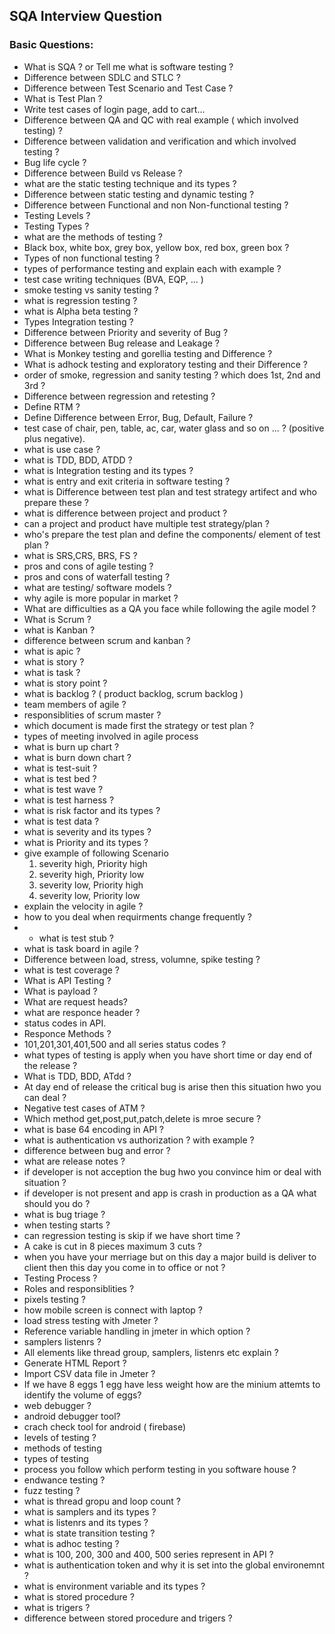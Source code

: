 ## SQA Interview Question

### Basic Questions:
- What is SQA ? or Tell me what is software testing ?
- Difference between SDLC and STLC ?
- Difference between Test Scenario and Test Case ?
- What is Test Plan ?
- Write test cases of login page, add to cart...
- Difference between QA and QC with real example ( which involved testing) ?
- Difference between validation and verification and which involved testing ?
- Bug life cycle ?
- Difference between Build vs Release ?
- what are the static testing technique and its types ?
- Difference between static testing and dynamic testing ?
- Difference between Functional and non Non-functional testing ?
- Testing Levels ?
- Testing Types ?
- what are the methods of testing ? 
- Black box, white box, grey box, yellow box, red box, green box ?
- Types of non functional testing ?
- types of performance testing and explain each with example ?
- test case writing techniques (BVA, EQP, ... )
- smoke testing  vs sanity testing ?
- what is regression testing ?
- what is Alpha beta testing ?
- Types Integration testing ?
- Difference between  Priority and severity of Bug ?
- Difference between Bug release and Leakage ?
- What is Monkey testing and gorellia testing and Difference ?
- What is adhock testing and exploratory testing and their Difference ?
- order  of smoke, regression and sanity testing ? which does 1st, 2nd and 3rd ?
- Difference between regression and retesting ?
- Define RTM ?
- Define Difference between Error, Bug, Default, Failure ?
- test case of chair, pen, table, ac, car, water glass and so on ... ? (positive plus negative).
- what is use case ?
- what is TDD, BDD, ATDD ?
- what is Integration testing and its types ?
- what is entry and exit criteria in software testing ?
- what is Difference between test plan and test strategy artifect and who prepare these ?
- what is difference between project and product ?
- can a project and product have multiple test strategy/plan ?
- who's prepare the test plan and define the components/ element of test plan ?
- what is SRS,CRS, BRS, FS ?
- pros and cons of agile testing ?
- pros and cons of waterfall testing ?
- what are testing/ software models ? 
- why agile is more popular in market ?
- What are difficulties as a QA you face while following the agile model ?
- What is Scrum ?
- what is Kanban ?
- difference between scrum and kanban ?
- what is apic ?
- what is story ?
- what is task ?
- what is story point ?
- what is backlog ? ( product backlog, scrum backlog )
- team members of agile ?
- responsiblities of scrum master ?
- which document is made first the strategy or test plan ?
- types of meeting involved in agile process
- what is burn up chart ?
- what is burn down chart ?
- what is test-suit ?
- what is test bed ?
- what is test wave ?
- what is test harness ?
- what is risk factor and its types ?
- what is test data ?
- what is severity and its types ?
- what is Priority and its types ?
- give example of following Scenario
    1. severity high, Priority high 
    2. severity high, Priority low
    3. severity low, Priority high 
    4. severity low, Priority low 
- explain the velocity in agile ?
- how to you deal when requirments change frequently ?
- - what is test stub ?
- what is task board in agile ?
- Difference between load, stress, volumne, spike testing ?
- what is test coverage ?
- What is API Testing ?
- What is payload ?
- What are request  heads?
- what are responce header ?
- status codes in API.
- Responce Methods ?
- 101,201,301,401,500 and all series status codes ?
- what types of testing is apply when you have short time or day end of the release ?
- What is TDD, BDD, ATdd ?
- At day end of release the critical bug is arise then this situation hwo you can deal ?
- Negative test cases of ATM ?
- Which method get,post,put,patch,delete is mroe secure ?
- what is base 64 encoding in API ?
- what is authentication vs authorization ? with example ?
- difference between bug and error ?
- what are release notes ?
- if developer is not acception  the bug hwo you convince  him or deal with situation ?
- if developer is  not present and app is crash in production as a QA what should you do ?
- what is bug triage ?
- when testing starts ?
- can regression testing is skip if we have short time ?
- A cake is cut in 8 pieces maximum 3 cuts ?
- when you have your merriage but on this day a major build is deliver to client then this  day you come in to office or not ?
- Testing Process ?
- Roles and responsiblities ?
- pixels testing ?
- how mobile screen is connect with laptop ?
- load stress testing with Jmeter ?
- Reference variable handling in jmeter in which option ?
- samplers listenrs ?
- All elements like thread group, samplers, listenrs etc explain ?
- Generate HTML Report ?
- Import CSV data file in Jmeter ?
- If we have 8 eggs 1 egg have less weight how are the minium attemts to identify the volume of eggs?
- web debugger ?
- android debugger tool?
- crach check tool for android ( firebase)
- levels of testing ?
- methods of testing
- types  of testing
- process you follow which perform testing in you software house ?
- endwance testing ?
- fuzz testing ?
- what is thread gropu and loop count ?
- what is samplers and its types ?
- what is listenrs and its types ?
- what is state transition testing ?
- what is adhoc testing ?
- what is 100, 200, 300 and 400, 500 series represent in API ?
- what is authentication token and why it is set into the global environemnt ?
- what is environment variable and its types ?
- what is stored procedure ?
- what is trigers ?
- difference between stored procedure and trigers ?

